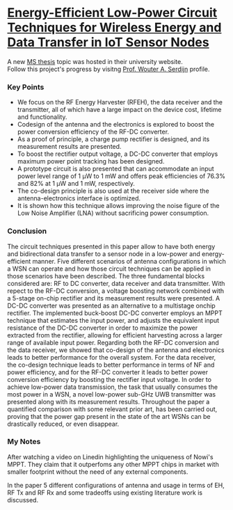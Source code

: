 # [Energy-Efficient Low-Power Circuit Techniques for Wireless Energy and Data Transfer in IoT Sensor Nodes][1]

A new [MS thesis](http://elca.tudelft.nl/Education/thesisdetails.php?ti=265) topic was hosted in their university website.</br>
Follow this project's progress by visitng [Prof. Wouter A. Serdijn](https://scholar.google.com/citations?user=ZLxC4EMAAAAJ&hl=en) profile.

### Key Points
- We focus on the RF Energy Harvester (RFEH), the data receiver and the transmitter, all of which have a large impact on the device cost, lifetime and functionality.
- Codesign of the antenna and the electronics is explored to boost the power conversion efficiency of the RF-DC converter.
- As a proof of principle, a charge pump rectifier is designed, and its measurement results are presented. 
- To boost the rectifier output voltage, a DC-DC converter that employs maximum power point tracking has been designed.
- A prototype circuit is also presented that can accommodate an input power level range of 1 µW to 1 mW and offers peak efficiencies of 76.3% and 82% at 1 µW and 1 mW, respectively.
- The co-design principle is also used at the receiver side where the antenna-electronics interface is optimized.
- It is shown how this technique allows improving the noise figure of the Low Noise Amplifier (LNA) without sacrificing power consumption.

### Conclusion
The circuit techniques presented in this paper allow to have both energy and bidirectional data transfer to a sensor node in a low-power and energy-efficient manner. 
Five different scenarios of antenna configurations in which a WSN can operate and how those circuit techniques can be applied in those scenarios have been described. 
The three fundamental blocks considered are: RF to DC converter, data receiver and data transmitter. 
With repect to the RF-DC conversion, a voltage boosting network combined with a 5-stage on-chip rectifier and its measurement results were presented. 
A DC-DC converter was presented as an alternative to a multistage onchip rectifier. 
The implemented buck-boost DC-DC converter employs an MPPT technique that estimates the input power, and adjusts the equivalent input resistance of the DC-DC converter in order to maximize the power extracted from the rectifier, allowing for efficient harvesting across a larger range of available input power. 
Regarding both the RF-DC conversion and the data receiver, we showed that co-design of the antenna and electronics leads to better performance for the overall system. 
For the data receiver, the co-design technique leads to better performance in terms of NF and power efficiency, and for the RF-DC converter it leads to better power conversion efficiency by boosting the rectifier input voltage. 
In order to achieve low-power data transmission, the task that usually consumes the most power in a WSN, a novel low-power sub-GHz UWB transmitter was presented along with its measurement results. 
Throughout the paper a quantified comparison with some relevant prior art, has been carried out, proving that the power gap present in the state of the art WSNs can be drastically reduced, or even disappear.

### My Notes
After watching a video on Linedin highlighting the uniqueness of Nowi's MPPT. 
They claim that it outperfoms any other MPPT chips in market with smaller footprint without the need of any external components.

In the paper 5 different configurations of antenna and usage in terms of EH, RF Tx and RF Rx and some tradeoffs using existing literature work is discussed. 



[1]: https://arxiv.org/abs/1704.08910
